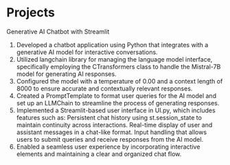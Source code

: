 # Projects
Generative AI Chatbot with Streamlit

1. Developed a chatbot application using Python that integrates with a generative AI model for interactive conversations.
2. Utilized langchain library for managing the language model interface, specifically employing the CTransformers class to handle the Mistral-7B model for generating AI responses.
3. Configured the model with a temperature of 0.00 and a context length of 8000 to ensure accurate and contextually relevant responses.
4. Created a PromptTemplate to format user queries for the AI model and set up an LLMChain to streamline the process of generating responses.
5. Implemented a Streamlit-based user interface in UI.py, which includes features such as:
  Persistent chat history using st.session_state to maintain continuity across interactions.
  Real-time display of user and assistant messages in a chat-like format.
  Input handling that allows users to submit queries and receive responses from the AI model.
6. Enabled a seamless user experience by incorporating interactive elements and maintaining a clear and organized chat flow.
